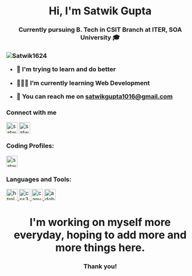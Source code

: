 <h1 align = "center"> Hi, I'm Satwik Gupta </h1>
<h3 align = "center"> Currently pursuing B. Tech in CSIT Branch at ITER, SOA University 🎓<h3>

<p align="left"> <img src="https://komarev.com/ghpvc/?username=satwik1624&label=Profile%20views&color=89BFFF&style=flat" alt="Satwik1624" /> </p>

- 🔭 I'm trying to learn and do better 

- 🧑🏼‍💻 I’m currently learning **Web Development**

- 📧 You can reach me on **satwikgupta1016@gmail.com**

<h3 align = "left"> Connect with me </h3>
<p align  = "left">
<a href="https://linkedin.com/in/satwik-gupta-4089b5232" target="blank"><img align="center" src="https://www.vectorlogo.zone/logos/linkedin/linkedin-tile.svg" alt="satwik-gupta-4089b5232" height="30" width="30" /></a>
<a href="https://instagram.com/satwik.4k" target="blank"><img align="center" src="https://www.vectorlogo.zone/logos/instagram/instagram-icon.svg" alt="satwik.4k" height="30" width="30" /></a>

<h3 align = "left"> Coding Profiles: </h3>
 <a href="https://auth.geeksforgeeks.org/user/satwikgupta" target="_blank" rel="noreferrer"> <img src="https://img.icons8.com/color/256/GeeksforGeeks.png" alt="satwikgupta" width="30" height="30"/> </a>

<h3 align="left">Languages and Tools: </h3>
<a href="https://www.w3.org/html/" target="_blank" rel="noreferrer"> <img src="https://www.vectorlogo.zone/logos/w3_html5/w3_html5-icon.svg" alt="html5" width="30" height="30"/> </a>
<a href="https://www.w3schools.com/css/" target="_blank" rel="noreferrer"> <img src="https://www.vectorlogo.zone/logos/w3_css/w3_css-icon.svg" alt="css3" width="30" height="30"/>
<a href="https://www.canva.com/" target="_blank" rel="noreferrer"> <img src="https://www.vectorlogo.zone/logos/canva/canva-icon.svg" alt="canva" width="30" height="30"/> </a>
<a href="https://www.adobe.com/express/" target="_blank" rel="noreferrer"> <img src = "https://express.adobe.com/images/rebrand-app-icons/cc_express_appicon_64.svg" alt="adobe express" width = "30" height= "30"/></a>

<h1 align = "center"> I'm working on myself more everyday, hoping to add more and more things here. </h1>
<h3 align = "center"> Thank you! </h3>

